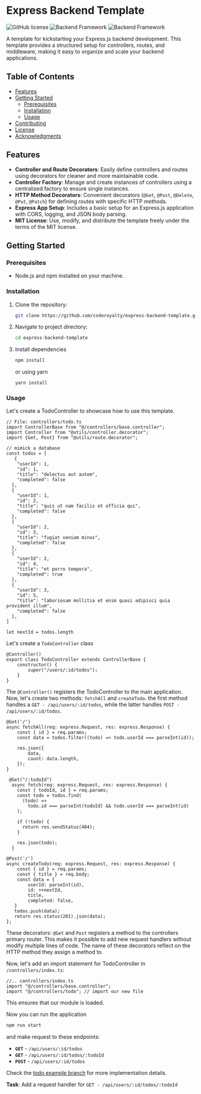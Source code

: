# Express Backend Template

![GitHub license](https://img.shields.io/badge/license-MIT-blue.svg) ![Backend Framework](https://img.shields.io/badge/backend_framework-Express.js-green.svg) ![Backend Framework](https://img.shields.io/badge/written_in-typescript-blue.svg?logo=typescript)

A template for kickstarting your Express.js backend development. This template provides a structured setup for controllers, routes, and middleware, making it easy to organize and scale your backend applications.

## Table of Contents

- [Features](#features)
- [Getting Started](#getting-started)
  - [Prerequisites](#prerequisites)
  - [Installation](#installation)
  - [Usage](#usage)
- [Contributing](#contributing)
- [License](#license)
- [Acknowledgments](#acknowledgments)

## Features

- **Controller and Route Decorators**: Easily define controllers and routes using decorators for cleaner and more maintainable code.
- **Controller Factory**: Manage and create instances of controllers using a centralized factory to ensure single instances.
- **HTTP Method Decorators**: Convenient decorators (`@Get`, `@Post`, `@Delete`, `@Put`, `@Patch`) for defining routes with specific HTTP methods.
- **Express App Setup**: Includes a basic setup for an Express.js application with CORS, logging, and JSON body parsing.
- **MIT License**: Use, modify, and distribute the template freely under the terms of the MIT license.

## Getting Started

### Prerequisites

- Node.js and npm installed on your machine.

### Installation

1. Clone the repository:

   ```bash
   git clone https://github.com/coderoyalty/express-backend-template.git
   ```

2. Navigate to project directory:
   ```bash
   cd express-backend-template
   ```
3. Install dependencies
   ```bash
   npm install
   ```
   or using yarn
   ```
   yarn install
   ```

### Usage

Let's create a TodoController to showcase how to use this template.

```TS
// File: controllers/todo.ts
import ControllerBase from "@/controllers/base.controller";
import Controller from "@utils/controller.decorator";
import {Get, Post} from "@utils/route.decorator";

// mimick a database
const todos = [
   {
    "userId": 1,
    "id": 1,
    "title": "delectus aut autem",
    "completed": false
  },
  {
    "userId": 1,
    "id": 2,
    "title": "quis ut nam facilis et officia qui",
    "completed": false
  },
  {
    "userId": 2,
    "id": 3,
    "title": "fugiat veniam minus",
    "completed": false
  },
  {
    "userId": 2,
    "id": 4,
    "title": "et porro tempora",
    "completed": true
  },
  {
    "userId": 3,
    "id": 5,
    "title": "laboriosam mollitia et enim quasi adipisci quia provident illum",
    "completed": false
  },
]

let nextId = todos.length
```

Let's create a `TodoController` class

```TS
@Controller()
export class TodoController extends ControllerBase {
	constructor() {
		super("/users/:id/todos");
	}
}
```

The `@Controller()` registers the TodoController to the main application. Now, let's create two methods: `fetchAll` and `createTodo`. the first method handles a `GET - /api/users/:id/todos`, while the latter handles `POST - /api/users/:id/todos`.

```TS
@Get('/')
async fetchAll(req: express.Request, res: express.Response) {
	const { id } = req.params;
	const data = todos.filter((todo) => todo.userId === parseInt(id));

	res.json({
		data,
		count: data.length,
	});
}

 @Get("/:todoId")
  async fetch(req: express.Request, res: express.Response) {
    const { todoId, id } = req.params;
    const todo = todos.find(
      (todo) =>
        todo.id === parseInt(todoId) && todo.userId === parseInt(id)
    );

    if (!todo) {
      return res.sendStatus(404);
    }

    res.json(todo);
  }

@Post('/')
async createTodo(req: express.Request, res: express.Response) {
	const { id } = req.params;
	const { title } = req.body;
	const data = {
		userId: parseInt(id),
		id: ++nextId,
		title,
		completed: false,
   }
   todos.push(data);
   return res.status(201).json(data);
};
```

These decorators: `@Get` and `Post` registers a method to the controllers primary router. This makes it possible to add new request handlers without modify multiple lines of code. The name of these decorators reflect on the HTTP method they assign a method to.

Now, let's add an import statement for TodoController in `/controllers/index.ts`:

```TS
//.. controllers/index.ts
import "@/controllers/base.controller";
import "@/controllers/todo"; // import our new file
```

This ensures that our module is loaded.

Now you can run the application

```bash
npm run start
```

and make request to these endpoints:

- **`GET`** - `/api/users/:id/todos`
- **`GET`** - `/api/users/:id/todos/:todoId`
- **`POST`** - `/api/users/:id/todos`

Check the [todo example branch](https://github.com/coderoyalty/express-backend-template/tree/example-todo-app) for more implementation details.

**Task**: Add a request handler for `GET - /api/users/:id/todos/:todoId`
